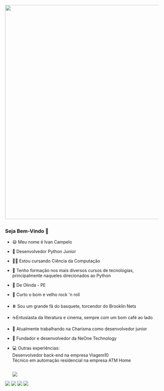 <div id="header" align="center">
  <img src="https://media.giphy.com/media/v1.Y2lkPTc5MGI3NjExd21lMXh2NWg5eGo2bzI5ejNjd2YwanZwaTlpMWNhb3J1NjJ0YmtlcSZlcD12MV9pbnRlcm5hbF9naWZfYnlfaWQmY3Q9Zw/pVGsAWjzvXcZW4ZBTE/giphy.gif" width="700"/>
</div>

##

### Seja Bem-Vindo :rocket:	

- :smiley:  Meu nome é Ivan Campelo
- :snake: Desenvolvedor Python Junior
- :man_student:  Estou cursando Ciência da Computação
- :notebook_with_decorative_cover:	Tenho formação nos mais diversos cursos de tecnologias, principalmente naqueles direcionados ao Python
- :pushpin: De Olinda - PE
- :guitar: Curto o bom e velho rock 'n roll
- :bouncing_ball_person: Sou um grande fã do basquete, torcendor do Brooklin Nets
- :coffee:Entusiasta da literatura e cinema, sempre com um bom café ao lado
- :office:	Atualmente trabalhando na Charisma como desenvolvedor junior
- :briefcase: Fundador e desenvolvedor da NeOne Technology
- :computer:	Outras experiências: <br>
            Desenvolvedor back-end na empresa Viagem10
  <br>
            Técnico em automação residencial na empresa ATM Home

  
  ##
  
  <div> 
  <a href="https://www.instagram.com/ivancampelo39/" target="_blank"><img src="https://img.shields.io/badge/-Instagram-%23E4405F?style=for-the-badge&logo=instagram&logoColor=white" target="_blank"></a>
 <a href="https://discord.com/channels/@me" target="_blank"><img src="https://img.shields.io/badge/Discord-7289DA?style=for-the-badge&logo=discord&logoColor=white" target="_blank"></a> 
  <a href = "mailto:ivancampelo1973@gmail.com"><img src="https://img.shields.io/badge/-Gmail-%23333?style=for-the-badge&logo=gmail&logoColor=white" target="_blank"></a>
  <a href="https://www.linkedin.com/in/ivan-campelo-700519202/" target="_blank"><img src="https://img.shields.io/badge/-LinkedIn-%230077B5?style=for-the-badge&logo=linkedin&logoColor=white" target="_blank"></a> 
  <a href = "https://www.reddit.com/user/Desperate_Sky_3357" target="_blank"><img src="https://img.shields.io/badge/Reddit-FF4500?style=for-the-badge&logo=reddit&logoColor=white" target="_blank"></a>
 
  </div>
